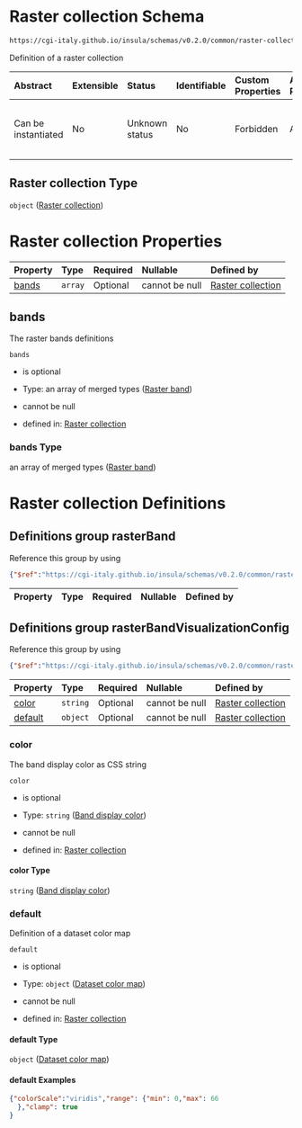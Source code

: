# Raster collection Schema

```txt
https://cgi-italy.github.io/insula/schemas/v0.2.0/common/raster-collection.schema.json
```

Definition of a raster collection

| Abstract            | Extensible | Status         | Identifiable | Custom Properties | Additional Properties | Access Restrictions | Defined In                                                                                           |
| :------------------ | :--------- | :------------- | :----------- | :---------------- | :-------------------- | :------------------ | :--------------------------------------------------------------------------------------------------- |
| Can be instantiated | No         | Unknown status | No           | Forbidden         | Allowed               | none                | [raster-collection.schema.json](schemas/common/raster-collection.schema.json"open original schema") |

## Raster collection Type

`object` ([Raster collection](raster-collection.md))

# Raster collection Properties

| Property        | Type    | Required | Nullable       | Defined by                                                                                                                                                                   |
| :-------------- | :------ | :------- | :------------- | :--------------------------------------------------------------------------------------------------------------------------------------------------------------------------- |
| [bands](#bands) | `array` | Optional | cannot be null | [Raster collection](raster-collection-properties-raster-bands.md"https://cgi-italy.github.io/insula/schemas/v0.2.0/common/raster-collection.schema.json#/properties/bands") |

## bands

The raster bands definitions

`bands`

* is optional

* Type: an array of merged types ([Raster band](raster-collection-defs-raster-band.md))

* cannot be null

* defined in: [Raster collection](raster-collection-properties-raster-bands.md"https://cgi-italy.github.io/insula/schemas/v0.2.0/common/raster-collection.schema.json#/properties/bands")

### bands Type

an array of merged types ([Raster band](raster-collection-defs-raster-band.md))

# Raster collection Definitions

## Definitions group rasterBand

Reference this group by using

```json
{"$ref":"https://cgi-italy.github.io/insula/schemas/v0.2.0/common/raster-collection.schema.json#/$defs/rasterBand"}
```

| Property | Type | Required | Nullable | Defined by |
| :------- | :--- | :------- | :------- | :--------- |

## Definitions group rasterBandVisualizationConfig

Reference this group by using

```json
{"$ref":"https://cgi-italy.github.io/insula/schemas/v0.2.0/common/raster-collection.schema.json#/$defs/rasterBandVisualizationConfig"}
```

| Property            | Type     | Required | Nullable       | Defined by                                                                                                                                                                                                                                                   |
| :------------------ | :------- | :------- | :------------- | :----------------------------------------------------------------------------------------------------------------------------------------------------------------------------------------------------------------------------------------------------------- |
| [color](#color)     | `string` | Optional | cannot be null | [Raster collection](raster-collection-defs-band-visualization-configuration-properties-band-display-color.md"https://cgi-italy.github.io/insula/schemas/v0.2.0/common/raster-collection.schema.json#/$defs/rasterBandVisualizationConfig/properties/color") |
| [default](#default) | `object` | Optional | cannot be null | [Raster collection](dataset-colormap.md"https://cgi-italy.github.io/insula/schemas/v0.2.0/common/dataset-colormap.schema.json#/$defs/rasterBandVisualizationConfig/properties/default")                                                                     |

### color

The band display color as CSS string

`color`

* is optional

* Type: `string` ([Band display color](raster-collection-defs-band-visualization-configuration-properties-band-display-color.md))

* cannot be null

* defined in: [Raster collection](raster-collection-defs-band-visualization-configuration-properties-band-display-color.md"https://cgi-italy.github.io/insula/schemas/v0.2.0/common/raster-collection.schema.json#/$defs/rasterBandVisualizationConfig/properties/color")

#### color Type

`string` ([Band display color](raster-collection-defs-band-visualization-configuration-properties-band-display-color.md))

### default

Definition of a dataset color map

`default`

* is optional

* Type: `object` ([Dataset color map](dataset-colormap.md))

* cannot be null

* defined in: [Raster collection](dataset-colormap.md"https://cgi-italy.github.io/insula/schemas/v0.2.0/common/dataset-colormap.schema.json#/$defs/rasterBandVisualizationConfig/properties/default")

#### default Type

`object` ([Dataset color map](dataset-colormap.md))

#### default Examples

```json
{"colorScale":"viridis","range": {"min": 0,"max": 66
  },"clamp": true
}
```
